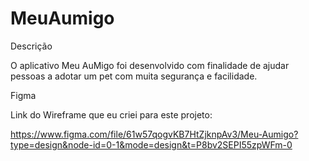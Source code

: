 # MeuAumigo

Descrição 

O aplicativo Meu AuMigo foi desenvolvido com finalidade de ajudar pessoas a adotar um pet com muita segurança e facilidade.

Figma

Link do Wireframe que eu criei para este projeto: 

https://www.figma.com/file/61w57qogvKB7HtZjknpAv3/Meu-Aumigo?type=design&node-id=0-1&mode=design&t=P8bv2SEPI55zpWFm-0
